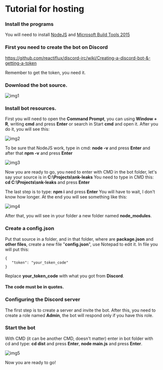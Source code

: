 # Tutorial for hosting

### Install the programs

You will need to install [NodeJS](https://nodejs.org/en/) and [Microsoft Build Tools 2015](https://www.microsoft.com/en-us/download/details.aspx?id=48159)

### First you need to create the bot on Discord
https://github.com/reactiflux/discord-irc/wiki/Creating-a-discord-bot-&-getting-a-token

Remember to get the token, you need it.

### Download the bot source.
![img1](https://i.imgur.com/Bh2K3Zm.png)

### Install bot resources.

First you will need to open the **Command Prompt**, you can using **Window + R**, writing **cmd** and press **Enter** or search in Start **cmd** and open it.
After you do it, you will see this:

![img2](https://i.imgur.com/YAYv2Nf.png)

To be sure that NodeJS work, type in cmd: **node -v** and press **Enter** and after that **npm -v** and press **Enter**

![img3](https://i.imgur.com/pokzNYV.png)

Now you are ready to go, you need to enter with CMD in the bot folder, let's say your source is in **C:\Projects\snk-leaks**
You need to type in CMD this: **cd C:\Projects\snk-leaks** and press **Enter**

The last step is to type: **npm i** and press **Enter**
You will have to wait, I don't know how longer. At the end you will see something like this:

![img4](https://i.imgur.com/1Yf7z6j.png)

After that, you will see in your folder a new folder named **node_modules**.

### Create a config.json

Put that source in a folder, and in that folder, where are **package.json** and **other files**, create a new file "**config.json**", use Notepad to edit it.
In file you will put this: 
```
{
   "token": "your_token_code"
}
```

Replace **your_token_code** with what you got from **Discord**.
#### The code must be in quotes.

### Configuring the Discord server

The first step is to create a server and invite the bot. After this, you need to create a role named **Admin**, the bot will respond only if you have this role.

### Start the bot

With CMD (it can be another CMD, doesn't matter) enter in bot folder with cd and type: **cd dist** and press **Enter**, **node main.js** and press **Enter**.

![img5](https://i.imgur.com/paDkcEW.png)

Now you are ready to go!
